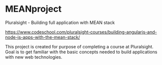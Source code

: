 # MEANproject
Pluralsight - Building full application with MEAN stack

https://www.codeschool.com/pluralsight-courses/building-angularjs-and-node-js-apps-with-the-mean-stack/

This project is created for purpose of completing a course at Pluralsight.
Goal is to get familiar with the basic concepts needed to build applications with new web technologies.
